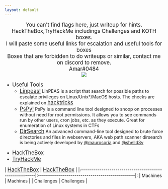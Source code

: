 ```yaml
---
layout: default
---
```


<center><big> You can't find flags here, just writeup for hints. </big></center>
<center><big> HackTheBox,TryHackMe includings Challenges and KOTH boxes. </big></center>
<center><big> I will paste some useful links for escalation and useful tools for boxes </big></center>
<center><big> Boxes that are forbidden to do writeups or similar, contact me on discord to remove. </big></center>
<center><big> Amar#0484 </big></center>

<center>
    <img src="https://c4.wallpaperflare.com/wallpaper/557/172/58/minimalism-background-mask-anonymous-wallpaper-preview.jpg">
</center>

- <big>Useful Tools</big>
  - <big><a href="https://github.com/carlospolop/PEASS-ng/tree/master/linPEAS/">Linpeas!</a></big>
    <p1>LinPEAS is a script that search for possible paths to escalate privileges on Linux/Unix*/MacOS hosts. The checks are explained on <big><a href="https://book.hacktricks.xyz/">hacktricks</a></big></p1>
  - <big><a href="https://github.com/DominicBreuker/pspy">PsPy!</a></big>
    <p1>PsPy is a command line tool designed to snoop on processes without need for root permissions. It allows you to see commands run by other users, cron jobs, etc. as they execute. Great for enumeration of Linux systems in CTFs</p1>
  - <big><a href="https://github.com/maurosoria/dirsearch">DirSearch</a></big>
    <p1>An advanced command-line tool designed to brute force directories and files in webservers, AKA web path scanner
    dirsearch is being actively developed by <a href="https://twitter.com/_maurosoria">@maurosoria</a> and <a href="https://twitter.com/shells3c_"> @shelld3v</a>



*   [<big>HackTheBox</big>](./hack-the-box.html)
*   [<big>TryHackMe</big>](./try-hack-me.html)



|   [<big>HackTheBox</big>](./hack-the-box.html)         |  [<big>HackTheBox</big>](./hack-the-box.html)   | 
|:-------------------------------------------------------|:------------------------------------------------|:
| Machines                                               | Machines                                        |
| Challenges                                             | Challenges                                      |
